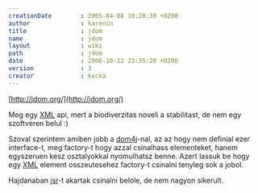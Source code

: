 ```yaml
---
creationDate        : 2005-04-08 10:28:39 +0200 
author              : karenin 
title               : jdom 
name                : jdom 
layout              : wiki 
path                : jdom 
date                : 2006-10-12 23:35:20 +0200 
version             : 3 
creator             : kocka 
---
```

[http://jdom.org/](http://jdom.org/)

Meg egy [XML](XML.html) api, mert a biodiverzitas noveli a stabilitast, de nem egy szoftveren belul :)

Szoval szerintem amiben jobb a [dom4j](dom4j.html)-nal, az az hogy nem definial ezer interface-t, meg factory-t hogy azzal csinalhass elementeket, hanem egyszeruen kesz osztalyokkal nyomulhatsz benne. Azert lassuk be hogy egy [XML](XML.html) element osszeutesehez factory-t csinalni tenyleg sok a jobol.


Hajdanaban [jsr](http://www.jcp.org/en/jsr/detail?id=102)-t akartak csinalni belole, de nem nagyon sikerult.
